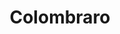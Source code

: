 ---
title: "Colombraro"
url: /ciudad-autonoma-de-buenos-aires/colombraro-avenida-juan-bautista-alberdi/
shop: general
---
